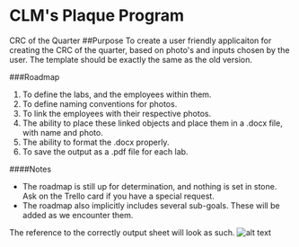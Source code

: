 # CLM's Plaque Program
CRC of the Quarter 
##Purpose
To create a user friendly applicaiton for creating the CRC of the quarter, based on photo's and inputs chosen by the user. The template should be exactly the same as the old version.

###Roadmap
1. To define the labs, and the employees within them.
2. To define naming conventions for photos.
3. To link the employees with their respective photos.
4. The ability to place these linked objects and place them in a .docx file, with name and photo.
5. The ability to format the .docx properly.
6. To save the output as a .pdf file for each lab.

####Notes
* The roadmap is still up for determination, and nothing is set in stone. Ask on the Trello card if you have a special request.
* The roadmap also implicitly includes several sub-goals. These will be added as we encounter them.

The reference to the correctly output sheet will look as such.
![alt text](refiImages/Sample.jpg)
